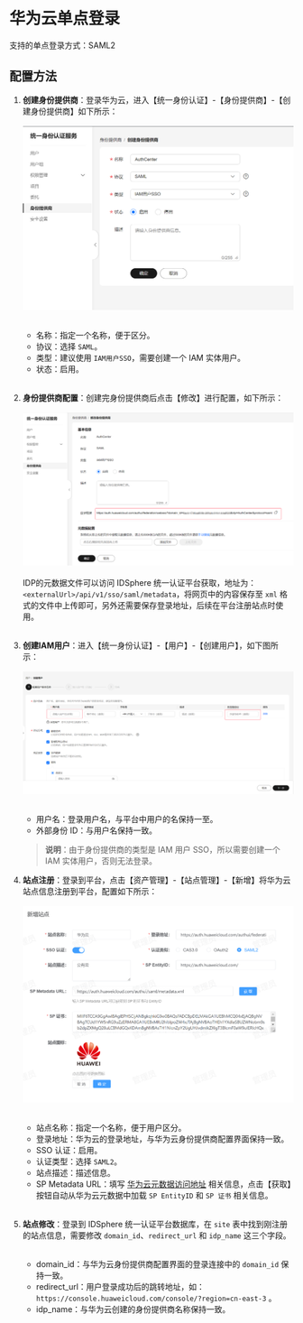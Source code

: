 # 华为云单点登录
支持的单点登录方式：SAML2
## 配置方法
1. **创建身份提供商**：登录华为云，进入【统一身份认证】-【身份提供商】-【创建身份提供商】如下所示：<br><br>
![img.png](img/huawei-create-idp.jpg)<br><br>
   * 名称：指定一个名称，便于区分。
   * 协议：选择 `SAML`。
   * 类型：建议使用 `IAM用户SSO`，需要创建一个 IAM 实体用户。
   * 状态：启用。<br><br>
2. **身份提供商配置**：创建完身份提供商后点击【修改】进行配置，如下所示：<br><br>
![img.png](img/huawei-idp-config.jpg)<br><br>
   IDP的元数据文件可以访问 IDSphere 统一认证平台获取，地址为：`<externalUrl>/api/v1/sso/saml/metadata`，将网页中的内容保存至 `xml` 格式的文件中上传即可，另外还需要保存登录地址，后续在平台注册站点时使用。<br><br>
3. **创建IAM用户**：进入【统一身份认证】-【用户】-【创建用户】，如下图所示：<br><br>
![img.png](img/huawei-create-user.jpg)<br><br>
   * 用户名：登录用户名，与平台中用户的名保持一至。
   * 外部身份 ID：与用户名保持一致。  

   > **说明**：由于身份提供商的类型是 IAM 用户 SSO，所以需要创建一个 IAM 实体用户，否则无法登录。

4. **站点注册**：登录到平台，点击【资产管理】-【站点管理】-【新增】将华为云站点信息注册到平台，配置如下所示：<br><br>
![img.png](img/huawei-site.jpg)<br><br>
   * 站点名称：指定一个名称，便于用户区分。
   * 登录地址：华为云的登录地址，与华为云身份提供商配置界面保持一致。
   * SSO 认证：启用。
   * 认证类型：选择 `SAML2`。
   * 站点描述：描述信息。
   * SP Metadata URL：填写 [华为云元数据访问地址](https://auth.huaweicloud.com/authui/saml/metadata.xml "华为云元数据访问地址") 相关信息，点击【获取】按钮自动从华为云元数据中加载 `SP EntityID` 和 `SP 证书` 相关信息。<br><br>
5. **站点修改**：登录到 IDSphere 统一认证平台数据库，在 `site` 表中找到刚注册的站点信息，需要修改 `domain_id`、`redirect_url` 和 `idp_name` 这三个字段。<br><br>
   * domain_id：与华为云身份提供商配置界面的登录连接中的 `domain_id` 保持一致。
   * redirect_url：用户登录成功后的跳转地址，如：`https://console.huaweicloud.com/console/?region=cn-east-3` 。
   * idp_name：与华为云创建的身份提供商名称保持一致。